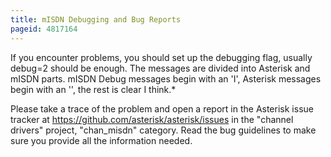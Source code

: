 ```yaml
---
title: mISDN Debugging and Bug Reports
pageid: 4817164
---
```


If you encounter problems, you should set up the debugging flag, usually debug=2 should be enough. The messages are divided into Asterisk and mISDN parts. mISDN Debug messages begin with an 'I', Asterisk messages begin with an '', the rest is clear I think.\* 

Please take a trace of the problem and open a report in the Asterisk issue tracker at <https://github.com/asterisk/asterisk/issues> in the "channel drivers" project, "chan_misdn" category. Read the bug guidelines to make sure you provide all the information needed.
